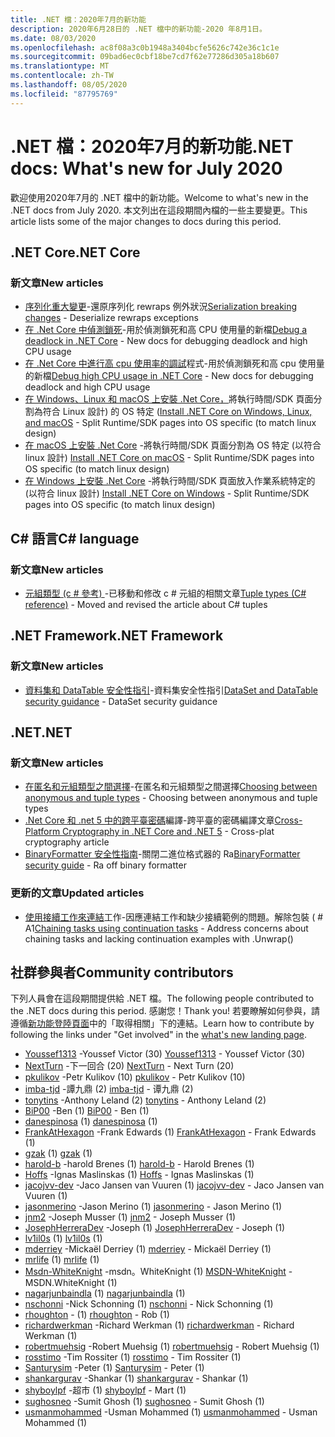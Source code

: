 ```yaml
---
title: .NET 檔：2020年7月的新功能
description: 2020年6月28日的 .NET 檔中的新功能-2020 年8月1日。
ms.date: 08/03/2020
ms.openlocfilehash: ac8f08a3c0b1948a3404bcfe5626c742e36c1c1e
ms.sourcegitcommit: 09bad6ec0cbf18be7cd7f62e77286d305a18b607
ms.translationtype: MT
ms.contentlocale: zh-TW
ms.lasthandoff: 08/05/2020
ms.locfileid: "87795769"
---
```

# <a name="net-docs-whats-new-for-july-2020"></a><span data-ttu-id="ef808-103">.NET 檔：2020年7月的新功能</span><span class="sxs-lookup"><span data-stu-id="ef808-103">.NET docs: What's new for July 2020</span></span>

<span data-ttu-id="ef808-104">歡迎使用2020年7月的 .NET 檔中的新功能。</span><span class="sxs-lookup"><span data-stu-id="ef808-104">Welcome to what's new in the .NET docs from July 2020.</span></span> <span data-ttu-id="ef808-105">本文列出在這段期間內檔的一些主要變更。</span><span class="sxs-lookup"><span data-stu-id="ef808-105">This article lists some of the major changes to docs during this period.</span></span>

## <a name="net-core"></a><span data-ttu-id="ef808-106">.NET Core</span><span class="sxs-lookup"><span data-stu-id="ef808-106">.NET Core</span></span>

### <a name="new-articles"></a><span data-ttu-id="ef808-107">新文章</span><span class="sxs-lookup"><span data-stu-id="ef808-107">New articles</span></span>

- <span data-ttu-id="ef808-108">[序列化重大變更](/dotnet/core/compatibility/serialization)-還原序列化 rewraps 例外狀況</span><span class="sxs-lookup"><span data-stu-id="ef808-108">[Serialization breaking changes](/dotnet/core/compatibility/serialization) - Deserialize rewraps exceptions</span></span>
- <span data-ttu-id="ef808-109">[在 .Net Core 中偵測鎖死](/dotnet/core/diagnostics/debug-deadlock)-用於偵測鎖死和高 CPU 使用量的新檔</span><span class="sxs-lookup"><span data-stu-id="ef808-109">[Debug a deadlock in .NET Core](/dotnet/core/diagnostics/debug-deadlock) - New docs for debugging deadlock and high CPU usage</span></span>
- <span data-ttu-id="ef808-110">[在 .Net Core 中進行高 cpu 使用率的調試](/dotnet/core/diagnostics/debug-highcpu)程式-用於偵測鎖死和高 cpu 使用量的新檔</span><span class="sxs-lookup"><span data-stu-id="ef808-110">[Debug high CPU usage in .NET Core](/dotnet/core/diagnostics/debug-highcpu) - New docs for debugging deadlock and high CPU usage</span></span>
- <span data-ttu-id="ef808-111">[在 Windows、Linux 和 macOS 上安裝 .Net Core，](/dotnet/core/install/index)將執行時間/SDK 頁面分割為符合 Linux 設計) 的 OS 特定 (</span><span class="sxs-lookup"><span data-stu-id="ef808-111">[Install .NET Core on Windows, Linux, and macOS](/dotnet/core/install/index) - Split Runtime/SDK pages into OS specific (to match linux design)</span></span>
- <span data-ttu-id="ef808-112">[在 macOS 上安裝 .Net Core](/dotnet/core/install/macos) -將執行時間/SDK 頁面分割為 OS 特定 (以符合 linux 設計) </span><span class="sxs-lookup"><span data-stu-id="ef808-112">[Install .NET Core on macOS](/dotnet/core/install/macos) - Split Runtime/SDK pages into OS specific (to match linux design)</span></span>
- <span data-ttu-id="ef808-113">[在 Windows 上安裝 .Net Core](/dotnet/core/install/windows) -將執行時間/SDK 頁面放入作業系統特定的 (以符合 linux 設計) </span><span class="sxs-lookup"><span data-stu-id="ef808-113">[Install .NET Core on Windows](/dotnet/core/install/windows) - Split Runtime/SDK pages into OS specific (to match linux design)</span></span>

## <a name="c-language"></a><span data-ttu-id="ef808-114">C# 語言</span><span class="sxs-lookup"><span data-stu-id="ef808-114">C# language</span></span>

### <a name="new-articles"></a><span data-ttu-id="ef808-115">新文章</span><span class="sxs-lookup"><span data-stu-id="ef808-115">New articles</span></span>

- <span data-ttu-id="ef808-116">[元組類型 (c # 參考) ](/dotnet/csharp/language-reference/builtin-types/value-tuples) -已移動和修改 c # 元組的相關文章</span><span class="sxs-lookup"><span data-stu-id="ef808-116">[Tuple types (C# reference)](/dotnet/csharp/language-reference/builtin-types/value-tuples) - Moved and revised the article about C# tuples</span></span>

## <a name="net-framework"></a><span data-ttu-id="ef808-117">.NET Framework</span><span class="sxs-lookup"><span data-stu-id="ef808-117">.NET Framework</span></span>

### <a name="new-articles"></a><span data-ttu-id="ef808-118">新文章</span><span class="sxs-lookup"><span data-stu-id="ef808-118">New articles</span></span>

- <span data-ttu-id="ef808-119">[資料集和 DataTable 安全性指引](/dotnet/framework/data/adonet/dataset-datatable-dataview/security-guidance)-資料集安全性指引</span><span class="sxs-lookup"><span data-stu-id="ef808-119">[DataSet and DataTable security guidance](/dotnet/framework/data/adonet/dataset-datatable-dataview/security-guidance) - DataSet security guidance</span></span>

## <a name="net"></a><span data-ttu-id="ef808-120">.NET</span><span class="sxs-lookup"><span data-stu-id="ef808-120">.NET</span></span>

### <a name="new-articles"></a><span data-ttu-id="ef808-121">新文章</span><span class="sxs-lookup"><span data-stu-id="ef808-121">New articles</span></span>

- <span data-ttu-id="ef808-122">[在匿名和元組類型之間選擇](/dotnet/standard/design-guidelines/choosing-between-anonymous-and-tuple)-在匿名和元組類型之間選擇</span><span class="sxs-lookup"><span data-stu-id="ef808-122">[Choosing between anonymous and tuple types](/dotnet/standard/design-guidelines/choosing-between-anonymous-and-tuple) - Choosing between anonymous and tuple types</span></span>
- <span data-ttu-id="ef808-123">[.Net Core 和 .net 5 中的跨平臺密碼](/dotnet/standard/security/cross-platform-cryptography)編譯-跨平臺的密碼編譯文章</span><span class="sxs-lookup"><span data-stu-id="ef808-123">[Cross-Platform Cryptography in .NET Core and .NET 5](/dotnet/standard/security/cross-platform-cryptography) - Cross-plat cryptography article</span></span>
- <span data-ttu-id="ef808-124">[BinaryFormatter 安全性指南](/dotnet/standard/serialization/binaryformatter-security-guide)-關閉二進位格式器的 Ra</span><span class="sxs-lookup"><span data-stu-id="ef808-124">[BinaryFormatter security guide](/dotnet/standard/serialization/binaryformatter-security-guide) - Ra off binary formatter</span></span>

### <a name="updated-articles"></a><span data-ttu-id="ef808-125">更新的文章</span><span class="sxs-lookup"><span data-stu-id="ef808-125">Updated articles</span></span>

- <span data-ttu-id="ef808-126">[使用接續工作來連結](/dotnet/standard/parallel-programming/chaining-tasks-by-using-continuation-tasks)工作-因應連結工作和缺少接續範例的問題。解除包裝 ( # A1</span><span class="sxs-lookup"><span data-stu-id="ef808-126">[Chaining tasks using continuation tasks](/dotnet/standard/parallel-programming/chaining-tasks-by-using-continuation-tasks) - Address concerns about chaining tasks and lacking continuation examples with .Unwrap()</span></span>

## <a name="community-contributors"></a><span data-ttu-id="ef808-127">社群參與者</span><span class="sxs-lookup"><span data-stu-id="ef808-127">Community contributors</span></span>

<span data-ttu-id="ef808-128">下列人員會在這段期間提供給 .NET 檔。</span><span class="sxs-lookup"><span data-stu-id="ef808-128">The following people contributed to the .NET docs during this period.</span></span> <span data-ttu-id="ef808-129">感謝您！</span><span class="sxs-lookup"><span data-stu-id="ef808-129">Thank you!</span></span> <span data-ttu-id="ef808-130">若要瞭解如何參與，請遵循[新功能登陸頁面](index.yml)中的「取得相關」下的連結。</span><span class="sxs-lookup"><span data-stu-id="ef808-130">Learn how to contribute by following the links under "Get involved" in the [what's new landing page](index.yml).</span></span>

- <span data-ttu-id="ef808-131">[Youssef1313](https://github.com/Youssef1313) -Youssef Victor (30) </span><span class="sxs-lookup"><span data-stu-id="ef808-131">[Youssef1313](https://github.com/Youssef1313) - Youssef Victor (30)</span></span>
- <span data-ttu-id="ef808-132">[NextTurn](https://github.com/NextTurn) -下一回合 (20) </span><span class="sxs-lookup"><span data-stu-id="ef808-132">[NextTurn](https://github.com/NextTurn) - Next Turn (20)</span></span>
- <span data-ttu-id="ef808-133">[pkulikov](https://github.com/pkulikov) -Petr Kulikov (10) </span><span class="sxs-lookup"><span data-stu-id="ef808-133">[pkulikov](https://github.com/pkulikov) - Petr Kulikov (10)</span></span>
- <span data-ttu-id="ef808-134">[imba-tjd](https://github.com/imba-tjd) -譚九鼎 (2) </span><span class="sxs-lookup"><span data-stu-id="ef808-134">[imba-tjd](https://github.com/imba-tjd) - 谭九鼎 (2)</span></span>
- <span data-ttu-id="ef808-135">[tonytins](https://github.com/tonytins) -Anthony Leland (2) </span><span class="sxs-lookup"><span data-stu-id="ef808-135">[tonytins](https://github.com/tonytins) - Anthony Leland (2)</span></span>
- <span data-ttu-id="ef808-136">[BiP00](https://github.com/BiP00) -Ben (1) </span><span class="sxs-lookup"><span data-stu-id="ef808-136">[BiP00](https://github.com/BiP00) - Ben (1)</span></span>
- <span data-ttu-id="ef808-137">[danespinosa](https://github.com/danespinosa) (1) </span><span class="sxs-lookup"><span data-stu-id="ef808-137">[danespinosa](https://github.com/danespinosa) (1)</span></span>
- <span data-ttu-id="ef808-138">[FrankAtHexagon](https://github.com/FrankAtHexagon) -Frank Edwards (1) </span><span class="sxs-lookup"><span data-stu-id="ef808-138">[FrankAtHexagon](https://github.com/FrankAtHexagon) - Frank Edwards (1)</span></span>
- <span data-ttu-id="ef808-139">[gzak](https://github.com/gzak) (1) </span><span class="sxs-lookup"><span data-stu-id="ef808-139">[gzak](https://github.com/gzak) (1)</span></span>
- <span data-ttu-id="ef808-140">[harold-b](https://github.com/harold-b) -harold Brenes (1) </span><span class="sxs-lookup"><span data-stu-id="ef808-140">[harold-b](https://github.com/harold-b) - Harold Brenes (1)</span></span>
- <span data-ttu-id="ef808-141">[Hoffs](https://github.com/Hoffs) -Ignas Maslinskas (1) </span><span class="sxs-lookup"><span data-stu-id="ef808-141">[Hoffs](https://github.com/Hoffs) - Ignas Maslinskas (1)</span></span>
- <span data-ttu-id="ef808-142">[jacojvv-dev](https://github.com/jacojvv-dev) -Jaco Jansen van Vuuren (1) </span><span class="sxs-lookup"><span data-stu-id="ef808-142">[jacojvv-dev](https://github.com/jacojvv-dev) - Jaco Jansen van Vuuren (1)</span></span>
- <span data-ttu-id="ef808-143">[jasonmerino](https://github.com/jasonmerino) -Jason Merino (1) </span><span class="sxs-lookup"><span data-stu-id="ef808-143">[jasonmerino](https://github.com/jasonmerino) - Jason Merino (1)</span></span>
- <span data-ttu-id="ef808-144">[jnm2](https://github.com/jnm2) -Joseph Musser (1) </span><span class="sxs-lookup"><span data-stu-id="ef808-144">[jnm2](https://github.com/jnm2) - Joseph Musser (1)</span></span>
- <span data-ttu-id="ef808-145">[JosephHerreraDev](https://github.com/JosephHerreraDev) -Joseph (1) </span><span class="sxs-lookup"><span data-stu-id="ef808-145">[JosephHerreraDev](https://github.com/JosephHerreraDev) - Joseph (1)</span></span>
- <span data-ttu-id="ef808-146">[lv1il0s](https://github.com/lv1il0s) (1) </span><span class="sxs-lookup"><span data-stu-id="ef808-146">[lv1il0s](https://github.com/lv1il0s) (1)</span></span>
- <span data-ttu-id="ef808-147">[mderriey](https://github.com/mderriey) -Mickaël Derriey (1) </span><span class="sxs-lookup"><span data-stu-id="ef808-147">[mderriey](https://github.com/mderriey) - Mickaël Derriey (1)</span></span>
- <span data-ttu-id="ef808-148">[mrlife](https://github.com/mrlife) (1) </span><span class="sxs-lookup"><span data-stu-id="ef808-148">[mrlife](https://github.com/mrlife) (1)</span></span>
- <span data-ttu-id="ef808-149">[Msdn-WhiteKnight](https://github.com/MSDN-WhiteKnight) -msdn。WhiteKnight (1) </span><span class="sxs-lookup"><span data-stu-id="ef808-149">[MSDN-WhiteKnight](https://github.com/MSDN-WhiteKnight) - MSDN.WhiteKnight (1)</span></span>
- <span data-ttu-id="ef808-150">[nagarjunbaindla](https://github.com/nagarjunbaindla) (1) </span><span class="sxs-lookup"><span data-stu-id="ef808-150">[nagarjunbaindla](https://github.com/nagarjunbaindla) (1)</span></span>
- <span data-ttu-id="ef808-151">[nschonni](https://github.com/nschonni) -Nick Schonning (1) </span><span class="sxs-lookup"><span data-stu-id="ef808-151">[nschonni](https://github.com/nschonni) - Nick Schonning (1)</span></span>
- <span data-ttu-id="ef808-152">[rhoughton](https://github.com/rhoughton) - (1) </span><span class="sxs-lookup"><span data-stu-id="ef808-152">[rhoughton](https://github.com/rhoughton) - Rob (1)</span></span>
- <span data-ttu-id="ef808-153">[richardwerkman](https://github.com/richardwerkman) -Richard Werkman (1) </span><span class="sxs-lookup"><span data-stu-id="ef808-153">[richardwerkman](https://github.com/richardwerkman) - Richard Werkman (1)</span></span>
- <span data-ttu-id="ef808-154">[robertmuehsig](https://github.com/robertmuehsig) -Robert Muehsig (1) </span><span class="sxs-lookup"><span data-stu-id="ef808-154">[robertmuehsig](https://github.com/robertmuehsig) - Robert Muehsig (1)</span></span>
- <span data-ttu-id="ef808-155">[rosstimo](https://github.com/rosstimo) -Tim Rossiter (1) </span><span class="sxs-lookup"><span data-stu-id="ef808-155">[rosstimo](https://github.com/rosstimo) - Tim Rossiter (1)</span></span>
- <span data-ttu-id="ef808-156">[Santurysim](https://github.com/Santurysim) -Peter (1) </span><span class="sxs-lookup"><span data-stu-id="ef808-156">[Santurysim](https://github.com/Santurysim) - Peter (1)</span></span>
- <span data-ttu-id="ef808-157">[shankargurav](https://github.com/shankargurav) -Shankar (1) </span><span class="sxs-lookup"><span data-stu-id="ef808-157">[shankargurav](https://github.com/shankargurav) - Shankar (1)</span></span>
- <span data-ttu-id="ef808-158">[shyboylpf](https://github.com/shyboylpf) -超市 (1) </span><span class="sxs-lookup"><span data-stu-id="ef808-158">[shyboylpf](https://github.com/shyboylpf) - Mart (1)</span></span>
- <span data-ttu-id="ef808-159">[sughosneo](https://github.com/sughosneo) -Sumit Ghosh (1) </span><span class="sxs-lookup"><span data-stu-id="ef808-159">[sughosneo](https://github.com/sughosneo) - Sumit Ghosh (1)</span></span>
- <span data-ttu-id="ef808-160">[usmanmohammed](https://github.com/usmanmohammed) -Usman Mohammed (1) </span><span class="sxs-lookup"><span data-stu-id="ef808-160">[usmanmohammed](https://github.com/usmanmohammed) - Usman Mohammed (1)</span></span>
